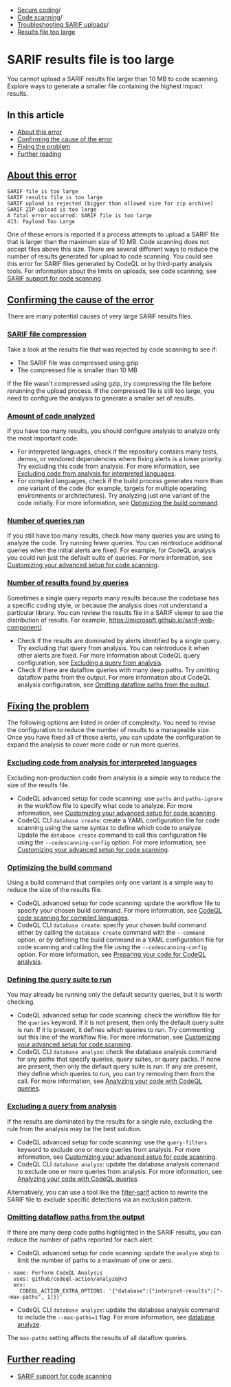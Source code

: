   * [Secure coding](https://docs.github.com/en/code-security "Secure coding")/
  * [Code scanning](https://docs.github.com/en/code-security/code-scanning "Code scanning")/
  * [Troubleshooting SARIF uploads](https://docs.github.com/en/code-security/code-scanning/troubleshooting-sarif-uploads "Troubleshooting SARIF uploads")/
  * [Results file too large](https://docs.github.com/en/code-security/code-scanning/troubleshooting-sarif-uploads/file-too-large "Results file too large")


# SARIF results file is too large
You cannot upload a SARIF results file larger than 10 MB to code scanning. Explore ways to generate a smaller file containing the highest impact results.
## In this article
  * [About this error](https://docs.github.com/en/code-security/code-scanning/troubleshooting-sarif-uploads/file-too-large#about-this-error)
  * [Confirming the cause of the error](https://docs.github.com/en/code-security/code-scanning/troubleshooting-sarif-uploads/file-too-large#confirming-the-cause-of-the-error)
  * [Fixing the problem](https://docs.github.com/en/code-security/code-scanning/troubleshooting-sarif-uploads/file-too-large#fixing-the-problem)
  * [Further reading](https://docs.github.com/en/code-security/code-scanning/troubleshooting-sarif-uploads/file-too-large#further-reading)


## [About this error](https://docs.github.com/en/code-security/code-scanning/troubleshooting-sarif-uploads/file-too-large#about-this-error)
```
SARIF file is too large
SARIF results file is too large
SARIF upload is rejected (bigger than allowed size for zip archive)
SARIF ZIP upload is too large
A fatal error occurred: SARIF file is too large
413: Payload Too Large

```

One of these errors is reported if a process attempts to upload a SARIF file that is larger than the maximum size of 10 MB. Code scanning does not accept files above this size. There are several different ways to reduce the number of results generated for upload to code scanning.
You could see this error for SARIF files generated by CodeQL or by third-party analysis tools. For information about the limits on uploads, see code scanning, see [SARIF support for code scanning](https://docs.github.com/en/code-security/code-scanning/integrating-with-code-scanning/sarif-support-for-code-scanning#validating-your-sarif-file).
## [Confirming the cause of the error](https://docs.github.com/en/code-security/code-scanning/troubleshooting-sarif-uploads/file-too-large#confirming-the-cause-of-the-error)
There are many potential causes of very large SARIF results files.
### [SARIF file compression](https://docs.github.com/en/code-security/code-scanning/troubleshooting-sarif-uploads/file-too-large#sarif-file-compression)
Take a look at the results file that was rejected by code scanning to see if:
  * The SARIF file was compressed using gzip
  * The compressed file is smaller than 10 MB


If the file wasn't compressed using gzip, try compressing the file before rerunning the upload process. If the compressed file is still too large, you need to configure the analysis to generate a smaller set of results.
### [Amount of code analyzed](https://docs.github.com/en/code-security/code-scanning/troubleshooting-sarif-uploads/file-too-large#amount-of-code-analyzed)
If you have too many results, you should configure analysis to analyze only the most important code.
  * For interpreted languages, check if the repository contains many tests, demos, or vendored dependencies where fixing alerts is a lower priority. Try excluding this code from analysis. For more information, see [Excluding code from analysis for interpreted languages](https://docs.github.com/en/code-security/code-scanning/troubleshooting-sarif-uploads/file-too-large#excluding-code-from-analysis-for-interpreted-languages).
  * For compiled languages, check if the build process generates more than one variant of the code (for example, targets for multiple operating environments or architectures). Try analyzing just one variant of the code initially. For more information, see [Optimizing the build command](https://docs.github.com/en/code-security/code-scanning/troubleshooting-sarif-uploads/file-too-large#optimizing-the-build-command).


### [Number of queries run](https://docs.github.com/en/code-security/code-scanning/troubleshooting-sarif-uploads/file-too-large#number-of-queries-run)
If you still have too many results, check how many queries you are using to analyze the code. Try running fewer queries. You can reintroduce additional queries when the initial alerts are fixed. For example, for CodeQL analysis you could run just the default suite of queries. For more information, see [Customizing your advanced setup for code scanning](https://docs.github.com/en/code-security/code-scanning/creating-an-advanced-setup-for-code-scanning/customizing-your-advanced-setup-for-code-scanning#using-queries-in-ql-packs).
### [Number of results found by queries](https://docs.github.com/en/code-security/code-scanning/troubleshooting-sarif-uploads/file-too-large#number-of-results-found-by-queries)
Sometimes a single query reports many results because the codebase has a specific coding style, or because the analysis does not understand a particular library. You can review the results file in a SARIF viewer to see the distribution of results. For example, <https://microsoft.github.io/sarif-web-component/>.
  * Check if the results are dominated by alerts identified by a single query. Try excluding that query from analysis. You can reintroduce it when other alerts are fixed. For more information about CodeQL query configuration, see [Excluding a query from analysis](https://docs.github.com/en/code-security/code-scanning/troubleshooting-sarif-uploads/file-too-large#excluding-a-query-from-analysis).
  * Check if there are dataflow queries with many deep paths. Try omitting dataflow paths from the output. For more information about CodeQL analysis configuration, see [Omitting dataflow paths from the output](https://docs.github.com/en/code-security/code-scanning/troubleshooting-sarif-uploads/file-too-large#omitting-dataflow-paths-from-the-output).


## [Fixing the problem](https://docs.github.com/en/code-security/code-scanning/troubleshooting-sarif-uploads/file-too-large#fixing-the-problem)
The following options are listed in order of complexity. You need to revise the configuration to reduce the number of results to a manageable size. Once you have fixed all of those alerts, you can update the configuration to expand the analysis to cover more code or run more queries.
### [Excluding code from analysis for interpreted languages](https://docs.github.com/en/code-security/code-scanning/troubleshooting-sarif-uploads/file-too-large#excluding-code-from-analysis-for-interpreted-languages)
Excluding non-production code from analysis is a simple way to reduce the size of the results file.
  * CodeQL advanced setup for code scanning: use `paths` and `paths-ignore` in the workflow file to specify what code to analyze. For more information, see [Customizing your advanced setup for code scanning](https://docs.github.com/en/code-security/code-scanning/creating-an-advanced-setup-for-code-scanning/customizing-your-advanced-setup-for-code-scanning#specifying-directories-to-scan).
  * CodeQL CLI `database create`: create a YAML configuration file for code scanning using the same syntax to define which code to analyze. Update the `database create` command to call this configuration file using the `--codescanning-config` option. For more information, see [Customizing your advanced setup for code scanning](https://docs.github.com/en/code-security/code-scanning/creating-an-advanced-setup-for-code-scanning/customizing-your-advanced-setup-for-code-scanning#specifying-directories-to-scan).


### [Optimizing the build command](https://docs.github.com/en/code-security/code-scanning/troubleshooting-sarif-uploads/file-too-large#optimizing-the-build-command)
Using a build command that compiles only one variant is a simple way to reduce the size of the results file.
  * CodeQL advanced setup for code scanning: update the workflow file to specify your chosen build command. For more information, see [CodeQL code scanning for compiled languages](https://docs.github.com/en/code-security/code-scanning/creating-an-advanced-setup-for-code-scanning/codeql-code-scanning-for-compiled-languages#adding-build-steps-for-a-compiled-language).
  * CodeQL CLI `database create`: specify your chosen build command either by calling the `database create` command with the `--command` option, or by defining the build command in a YAML configuration file for code scanning and calling the file using the `--codescanning-config` option. For more information, see [Preparing your code for CodeQL analysis](https://docs.github.com/en/code-security/codeql-cli/getting-started-with-the-codeql-cli/preparing-your-code-for-codeql-analysis#specifying-build-commands).


### [Defining the query suite to run](https://docs.github.com/en/code-security/code-scanning/troubleshooting-sarif-uploads/file-too-large#defining-the-query-suite-to-run)
You may already be running only the default security queries, but it is worth checking.
  * CodeQL advanced setup for code scanning: check the workflow file for the `queries` keyword. If it is not present, then only the default query suite is run. If it is present, it defines which queries to run. Try commenting out this line of the workflow file. For more information, see [Customizing your advanced setup for code scanning](https://docs.github.com/en/code-security/code-scanning/creating-an-advanced-setup-for-code-scanning/customizing-your-advanced-setup-for-code-scanning#using-queries-in-ql-packs).
  * CodeQL CLI `database analyze`: check the database analysis command for any paths that specify queries, query suites, or query packs. If none are present, then only the default query suite is run. If any are present, they define which queries to run, you can try removing them from the call. For more information, see [Analyzing your code with CodeQL queries](https://docs.github.com/en/code-security/codeql-cli/getting-started-with-the-codeql-cli/analyzing-your-code-with-codeql-queries#running-a-codeql-query-pack).


### [Excluding a query from analysis](https://docs.github.com/en/code-security/code-scanning/troubleshooting-sarif-uploads/file-too-large#excluding-a-query-from-analysis)
If the results are dominated by the results for a single rule, excluding the rule from the analysis may be the best solution.
  * CodeQL advanced setup for code scanning: use the `query-filters` keyword to exclude one or more queries from analysis. For more information, see [Customizing your advanced setup for code scanning](https://docs.github.com/en/code-security/code-scanning/creating-an-advanced-setup-for-code-scanning/customizing-your-advanced-setup-for-code-scanning#excluding-specific-queries-from-analysis).
  * CodeQL CLI `database analyze`: update the database analysis command to exclude one or more queries from analysis. For more information, see [Analyzing your code with CodeQL queries](https://docs.github.com/en/code-security/codeql-cli/getting-started-with-the-codeql-cli/analyzing-your-code-with-codeql-queries#running-a-subset-of-queries-in-a-codeql-pack).


Alternatively, you can use a tool like the [filter-sarif](https://github.com/advanced-security/filter-sarif) action to rewrite the SARIF file to exclude specific detections via an exclusion pattern.
### [Omitting dataflow paths from the output](https://docs.github.com/en/code-security/code-scanning/troubleshooting-sarif-uploads/file-too-large#omitting-dataflow-paths-from-the-output)
If there are many deep code paths highlighted in the SARIF results, you can reduce the number of paths reported for each alert.
  * CodeQL advanced setup for code scanning: update the `analyze` step to limit the number of paths to a maximum of one or zero.
```
- name: Perform CodeQL Analysis
  uses: github/codeql-action/analyze@v3
  env: 
    CODEQL_ACTION_EXTRA_OPTIONS: '{"database":{"interpret-results":["--max-paths", 1]}}'

```

  * CodeQL CLI `database analyze`: update the database analysis command to include the `--max-paths=1` flag. For more information, see [database analyze](https://docs.github.com/en/code-security/codeql-cli/codeql-cli-manual/database-analyze#--max-pathsmaxpaths).


The `max-paths` setting affects the results of all dataflow queries.
## [Further reading](https://docs.github.com/en/code-security/code-scanning/troubleshooting-sarif-uploads/file-too-large#further-reading)
  * [SARIF support for code scanning](https://docs.github.com/en/code-security/code-scanning/integrating-with-code-scanning/sarif-support-for-code-scanning)


